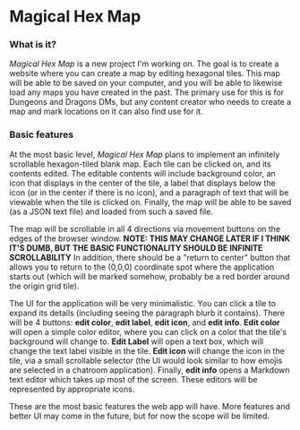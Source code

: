 # Magical Hex Map

### What is it?

_Magical Hex Map_ is a new project I'm working on.  The goal is to create a website where you can create a map by
editing hexagonal tiles.  This map will be able to be saved on your computer, and you will be able to likewise load
any maps you have created in the past.  The primary use for this is for Dungeons and Dragons DMs, but any content
creator who needs to create a map and mark locations on it can also find use for it.

### Basic features

At the most basic level, _Magical Hex Map_ plans to implement an infinitely scrollable hexagon-tiled blank map.  Each
tile can be clicked on, and its contents edited.  The editable contents will include background color, an icon that
displays in the center of the tile, a label that displays below the icon (or in the center if there is no icon), and
a paragraph of text that will be viewable when the tile is clicked on.  Finally, the map will be able to be saved
(as a JSON text file) and loaded from such a saved file.

The map will be scrollable in all 4 directions via movement buttons on the edges of the browser window.  **NOTE:
THIS MAY CHANGE LATER IF I THINK IT'S DUMB, BUT THE BASIC FUNCTIONALITY SHOULD BE INFINITE SCROLLABILITY**  In
addition, there should be a "return to center" button that allows you to return to the (0,0,0) coordinate spot where
the application starts out (which will be marked somehow, probably be a red border around the origin grid tile).

The UI for the application will be very minimalistic.  You can click a tile to expand its details (including seeing
the paragraph blurb it contains).  There will be 4 buttons:  **edit color**, **edit label**, **edit icon**, and **edit
info**.  **Edit color** will open a simple color editor, where you can click on a color that the tile's background
will change to.  **Edit Label** will open a text box, which will change the text label visible in the tile.  **Edit
icon** will change the icon in the tile, via a small scrollable selector (the UI would look similar to how emojis
are selected in a chatroom application).  Finally, **edit info** opens a Markdown text editor which takes up most of
the screen.  These editors will be represented by appropriate icons.

These are the most basic features the web app will have.  More features and better UI may come in the future, but for
now the scope will be limited.